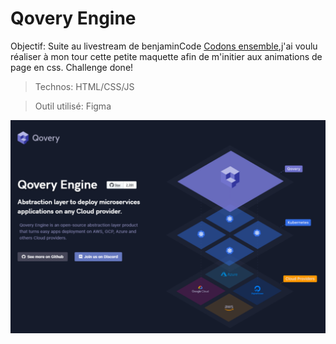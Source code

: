 # Qovery Engine

Objectif: Suite au livestream de benjaminCode [Codons ensemble](https://www.youtube.com/watch?v=f1kC1785aGs),j'ai voulu réaliser à mon tour cette petite maquette afin de m'initier aux animations de page en css.
Challenge done!

> Technos: HTML/CSS/JS

> Outil utilisé: Figma


![Design preview for this coding challenge](./src/design/preview.png)



